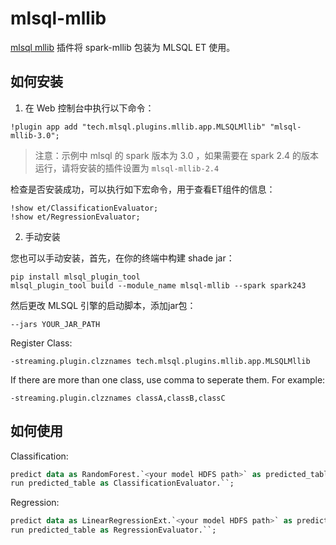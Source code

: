 # mlsql-mllib

[mlsql mllib](https://github.com/byzer-org/kolo-extension/tree/master/mlsql-mllib) 插件将 spark-mllib 包装为 MLSQL ET 使用。

## 如何安装

1. 在 Web 控制台中执行以下命令：

```
!plugin app add "tech.mlsql.plugins.mllib.app.MLSQLMllib" "mlsql-mllib-3.0";
```

> 注意：示例中 mlsql 的 spark 版本为 3.0 ，如果需要在 spark 2.4 的版本运行，请将安装的插件设置为 `mlsql-mllib-2.4`

检查是否安装成功，可以执行如下宏命令，用于查看ET组件的信息：

```
!show et/ClassificationEvaluator;
!show et/RegressionEvaluator;
```

2. 手动安装

您也可以手动安装，首先，在你的终端中构建 shade jar：

```shell
pip install mlsql_plugin_tool
mlsql_plugin_tool build --module_name mlsql-mllib --spark spark243
```
然后更改 MLSQL 引擎的启动脚本，添加jar包：

```
--jars YOUR_JAR_PATH
```

Register Class:

```
-streaming.plugin.clzznames tech.mlsql.plugins.mllib.app.MLSQLMllib
```

If there are more than one class, use comma to seperate them. For example:

```
-streaming.plugin.clzznames classA,classB,classC
```

## 如何使用

Classification:

```sql
predict data as RandomForest.`<your model HDFS path>` as predicted_table;
run predicted_table as ClassificationEvaluator.``;
```

Regression:

```sql
predict data as LinearRegressionExt.`<your model HDFS path>` as predicted_table;
run predicted_table as RegressionEvaluator.``;
```








